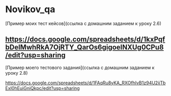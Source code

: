 # Novikov_qa

[Пример моих тест кейсов](ссылка с домашним заданием  к уроку 2.6)

https://docs.google.com/spreadsheets/d/1kxPqfbDelMwhRkA7OjRTY_QarOs6gigoeINXUg0CPu8/edit?usp=sharing
---
[Пример моего тестового задания](ссылка с домашним заданием  к уроку 2.8) 

https://docs.google.com/spreadsheets/d/1FAqRu8yKA_RXOfhIvB1z94U2ijTbExI0hEuiGniQkpc/edit?usp=sharing